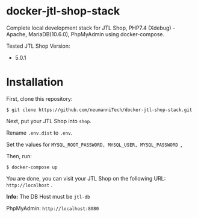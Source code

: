 # docker-jtl-shop-stack
Complete local development stack for JTL Shop, PHP7.4 (Xdebug) - Apache, MariaDB(10.6.0), PhpMyAdmin using docker-compose.

Tested JTL Shop Version:
- 5.0.1

# Installation
First, clone this repository:

`$ git clone https://github.com/neumanniTech/docker-jtl-shop-stack.git`

Next, put your JTL Shop into `shop`.

Rename `.env.dist` to `.env`. 

Set the values for `MYSQL_ROOT_PASSWORD, MYSQL_USER, MYSQL_PASSWORD `,

Then, run:

`$ docker-compose up`

You are done, you can visit your JTL Shop on the following URL: `http://localhost` . 

**Info:** The DB Host must be `jtl-db`

PhpMyAdmin: `http://localhost:8080`




